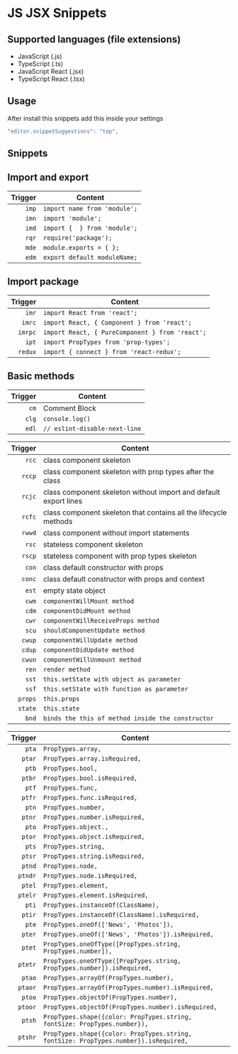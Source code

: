 # JS JSX Snippets

## Supported languages (file extensions)
* JavaScript (.js)
* TypeScript (.ts)
* JavaScript React (.jsx)
* TypeScript React (.tsx)

## Usage
After install this snippets add this inside your settings

```js
"editor.snippetSuggestions": "top",
```

## Snippets

## Import and export
| Trigger  | Content |
| -------: | ------- |
| `imp`   | `import name from 'module';` |
| `imn`  | `import 'module';` |
| `imd`  | `import {  } from 'module';` |
| `rqr`  | `require('package');` |
| `mde`  | `module.exports = { };` |
| `edm`  | `export default moduleName;` |

## Import package
| Trigger  | Content |
| -------: | ------- |
| `imr`   | `import React from 'react';` |
| `imrc`   | `import React, { Component } from 'react';` |
| `imrpc`   | `import React, { PureComponent } from 'react';` |
| `ipt`   | `import PropTypes from 'prop-types';` |
| `redux`   | `import { connect } from 'react-redux';` |

## Basic methods
| Trigger  | Content |
| -------: | ------- |
| `cm`   | Comment Block |
| `clg`   | `console.log()` |
| `edl`   | `// eslint-disable-next-line` |

| Trigger  | Content |
| -------: | ------- |
| `rcc`   | class component skeleton |
| `rccp`  | class component skeleton with prop types after the class |
| `rcjc`  | class component skeleton without import and default export lines |
| `rcfc`  | class component skeleton that contains all the lifecycle methods |
| `rwwd`  | class component without import statements |
| `rsc`   | stateless component skeleton |
| `rscp`  | stateless component with prop types skeleton |
| `con`   | class default constructor with props|
| `conc`  | class default constructor with props and context |
| `est`   | empty state object |
| `cwm`   | `componentWillMount method` |
| `cdm`   | `componentDidMount method` |
| `cwr`   | `componentWillReceiveProps method` |
| `scu`   | `shouldComponentUpdate method` |
| `cwup`  | `componentWillUpdate method` |
| `cdup`  | `componentDidUpdate method` |
| `cwun`  | `componentWillUnmount method` |
| `ren`   | `render method` |
| `sst`   | `this.setState with object as parameter` |
| `ssf`   | `this.setState with function as parameter` |
| `props` | `this.props` |
| `state` | `this.state` |
| `bnd`   | `binds the this of method inside the constructor` |

| Trigger  | Content |
| -------: | ------- |
| `pta`   | `PropTypes.array,` |
| `ptar`  | `PropTypes.array.isRequired,` |
| `ptb`   | `PropTypes.bool,` |
| `ptbr`  | `PropTypes.bool.isRequired,` |
| `ptf`   | `PropTypes.func,` |
| `ptfr`  | `PropTypes.func.isRequired,` |
| `ptn`   | `PropTypes.number,` |
| `ptnr`  | `PropTypes.number.isRequired,` |
| `pto`   | `PropTypes.object.,` |
| `ptor`  | `PropTypes.object.isRequired,` |
| `pts`   | `PropTypes.string,` |
| `ptsr`  | `PropTypes.string.isRequired,` |
| `ptnd`  | `PropTypes.node,` |
| `ptndr` | `PropTypes.node.isRequired,` |
| `ptel`  | `PropTypes.element,` |
| `ptelr` | `PropTypes.element.isRequired,` |
| `pti`   | `PropTypes.instanceOf(ClassName),` |
| `ptir`  | `PropTypes.instanceOf(ClassName).isRequired,` |
| `pte`   | `PropTypes.oneOf(['News', 'Photos']),` |
| `pter`  | `PropTypes.oneOf(['News', 'Photos']).isRequired,` |
| `ptet`  | `PropTypes.oneOfType([PropTypes.string, PropTypes.number]),` |
| `ptetr` | `PropTypes.oneOfType([PropTypes.string, PropTypes.number]).isRequired,` |
| `ptao`  | `PropTypes.arrayOf(PropTypes.number),` |
| `ptaor` | `PropTypes.arrayOf(PropTypes.number).isRequired,` |
| `ptoo`  | `PropTypes.objectOf(PropTypes.number),` |
| `ptoor` | `PropTypes.objectOf(PropTypes.number).isRequired,` |
| `ptsh`  | `PropTypes.shape({color: PropTypes.string, fontSize: PropTypes.number}),` |
| `ptshr` | `PropTypes.shape({color: PropTypes.string, fontSize: PropTypes.number}).isRequired,` |
